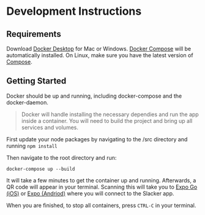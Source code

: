 # Development Instructions


## Requirements

Download [Docker Desktop](https://www.docker.com/products/docker-desktop) for Mac or Windows. [Docker Compose](https://docs.docker.com/compose/) will be automatically installed. On Linux, make sure you have the latest version of [Compose](https://docs.docker.com/compose/install/).


## Getting Started
Docker should be up and running, including docker-compose and the docker-daemon.
> Docker will handle installing the necessary dependies and run the app inside a container. You will need to build the project and bring up all services and volumes.

First update your node packages by navigating to the /src directory and running 
`npm install`

Then navigate to the root directory and run:

`docker-compose up --build`

It will take a few minutes to get the container up and running. Afterwards,  a QR code will appear in your terminal. Scanning this will take you to [Expo Go (iOS)](https://apps.apple.com/ca/app/expo-go/id982107779) or [Expo (Andriod)](https://play.google.com/store/apps/details?id=host.exp.exponent&hl=en_CA&gl=US) where you will connect to the Slacker app.

When you are finished, to stop all containers, press `CTRL-C` in your terminal.
